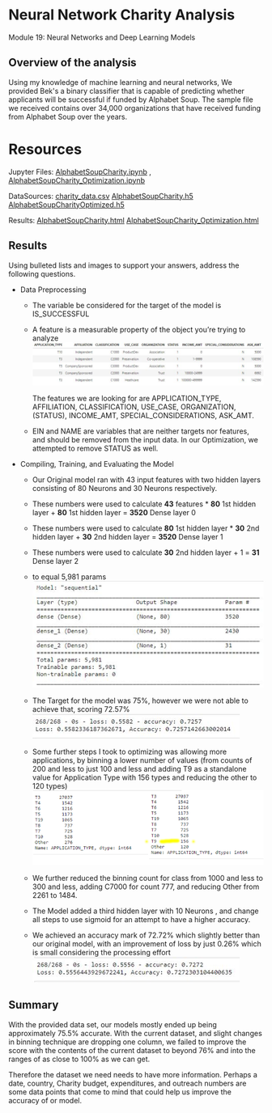 # Neural Network Charity Analysis
Module 19: Neural Networks and Deep Learning Models

## Overview of the analysis
Using my knowledge of machine learning and neural networks, We provided Bek's a binary classifier that is capable of predicting whether applicants will be successful if funded by Alphabet Soup. The sample file we received contains over 34,000 organizations that have received funding from Alphabet Soup over the years.

# Resources

Jupyter Files: [AlphabetSoupCharity.ipynb](notebooks/AlphabetSoupCharity.ipynb) ,  [AlphabetSoupCharity_Optimization.ipynb](notebooks/AlphabetSoupCharity_Optimization.ipynb) 

DataSources: [charity_data.csv](Resources/charity_data.csv)  [AlphabetSoupCharity.h5](notebooks/AlphabetSoupCharity.h5)  [AlphabetSoupCharityOptimized.h5](notebooks/AlphabetSoupCharityOptimized.h5) 

Results:  [AlphabetSoupCharity.html](Resources/AlphabetSoupCharity.html)  [AlphabetSoupCharity_Optimization.html](Resources/AlphabetSoupCharity_Optimization.html) 

## Results
Using bulleted lists and images to support your answers, address the following questions.

- Data Preprocessing
  - The variable be considered for the target of the model is IS_SUCCESSFUL 
  
  - A feature is a measurable property of the object you’re trying to analyze
    ![features](Resources/features.JPG)
  
    The features we are looking for are APPLICATION_TYPE, AFFILIATION, CLASSIFICATION, USE_CASE, ORGANIZATION, (STATUS), INCOME_AMT, SPECIAL_CONSIDERATIONS, ASK_AMT.
  
  - EIN and NAME are variables that are neither targets nor features, and should be removed from the input data. In our Optimization, we attempted to remove STATUS as well.
- Compiling, Training, and Evaluating the Model
  - Our Original model ran with 43 input features with two hidden layers consisting of 80 Neurons and 30 Neurons respectively.
  
  - These numbers were used to calculate  **43** features  * **80** 1st hidden layer + **80** 1st hidden layer =  **3520** Dense layer 0
  
  - These numbers were used to calculate  **80** 1st hidden layer * **30** 2nd hidden layer  + **30** 2nd hidden layer =  **3520** Dense layer 1

  - These numbers were used to calculate  **30** 2nd hidden layer + 1 =  **31** Dense layer 2
  
  - to equal  5,981 params
  ![neurons](Resources/neurons.JPG)
  
  - The Target for the model was 75%, however we were not able to achieve that, scoring 72.57%  
  ![original](Resources/original.JPG)
  
  - Some further steps I took to optimizing was allowing more applications, by binning a lower number of values (from counts of 200 and less to just 100 and less and adding T9 as a standalone value for Application Type with 156 types and reducing the other to 120 types)
  ![binning](Resources/binning.png)
  
  - We further reduced the binning count for class from 1000 and less to 300 and less, adding C7000 for count 777, and reducing Other from 2261 to 1484.
  
  - The Model added a third hidden layer with 10 Neurons , and change all steps to use sigmoid for an attempt to have a higher accuracy.
  
  - We achieved an accuracy mark of 72.72% which slightly better than our original model, with an improvement of loss by just 0.26% which is small considering the processing effort
    ![optimized](Resources/optimized.JPG)

## Summary
With the provided data set, our models mostly ended up being approximately 75.5% accurate. With the current dataset, and slight changes in binning technique are dropping one column, we failed to improve the score with the contents of the current dataset to beyond 76% and into the ranges of as close to 100% as we can get.

Therefore the dataset we need needs to have more information. Perhaps a date, country, Charity budget, expenditures, and outreach numbers are some data points that come to mind that could help us improve the accuracy of or model.
